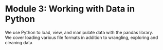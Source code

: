 # Module 3: Working with Data in Python

We use Python to load, view, and manipulate data with the pandas library. We cover loading various file formats in addition to wrangling, exploring and cleaning data.
